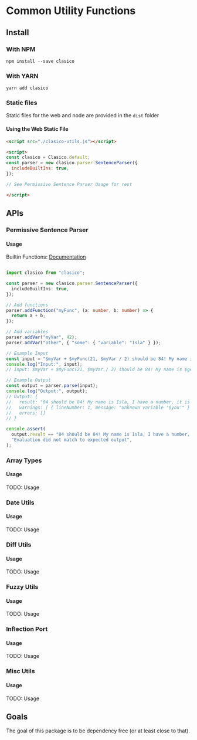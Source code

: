 <!-- THIS FILE IS @autogenerated DO NOT EDIT -->

# Common Utility Functions

## Install

### With NPM
```console
npm install --save clasico
```

### With YARN
```console
yarn add clasico
```

### Static files

Static files for the web and node are provided in the `dist` folder

#### Using the Web Static File

```html
<script src="./clasico-utils.js"></script>

<script>
const clasico = Clasico.default;
const parser = new clasico.parser.SentenceParser({
  includeBuiltIns: true,
});

// See Permissive Sentence Parser Usage for rest 

</script>
```

## APIs

### Permissive Sentence Parser

#### Usage

Builtin Functions: [Documentation](https://github.com/TheBinaryBrigade/clasico-utils/blob/main/src/eval/README.md#table-of-contens)

```ts

import clasico from "clasico";

const parser = new clasico.parser.SentenceParser({
  includeBuiltIns: true,
});

// Add functions
parser.addFunction("myFunc", (a: number, b: number) => {
  return a + b;
});

// Add variables
parser.addVar("myVar", 42);
parser.addVar("other", { "some": { "variable": "Isla" } });

// Example Input
const input = "$myVar + $myFunc(21, $myVar / 2) should be 84! My name is $getattr($other, 'some.variable'), I have a number, it is $myVar. I don't have $you!!";
console.log("Input:", input);
// Input: $myVar + $myFunc(21, $myVar / 2) should be 84! My name is $getattr($other, 'some.variable'), I have a number, it is $myVar. I don't have $you!!

// Example Output
const output = parser.parse(input);
console.log("Output:", output);
// Output: {
//   result: "84 should be 84! My name is Isla, I have a number, it is 42. I don't have $you!!",
//   warnings: [ { lineNumber: 1, message: "Unknown variable '$you'" } ],
//   errors: []
// }

console.assert(
  output.result == "84 should be 84! My name is Isla, I have a number, it is 42. I don't have $you!!",
  "Evaluation did not match to expected output",
);


```


### Array Types

#### Usage
TODO: Usage

### Date Utils

#### Usage
TODO: Usage

### Diff Utils

#### Usage
TODO: Usage

### Fuzzy Utils

#### Usage
TODO: Usage

### Inflection Port

#### Usage
TODO: Usage

### Misc Utils

#### Usage
TODO: Usage

## Goals

The goal of this package is to be dependency free (or at least close to that).
